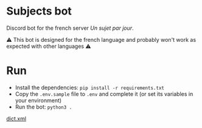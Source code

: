 # Subjects bot

Discord bot for the french server *Un sujet par jour*.

⚠️ This bot is designed for the french language and probably won't work as expected with other languages ⚠️

# Run

- Install the dependencies: `pip install -r requirements.txt`
- Copy the `.env.sample` file to `.env` and complete it (or set its variables in your environment)
- Run the bot: `python3 .`

[dict.xml](http://infolingu.univ-mlv.fr/DonneesLinguistiques/Dictionnaires/telechargement.html)
